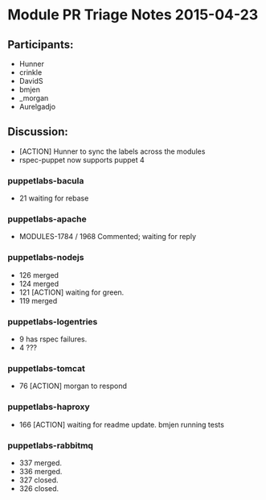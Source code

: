 # Module PR Triage Notes 2015-04-23

## Participants:
* Hunner
* crinkle
* DavidS
* bmjen
* _morgan
* Aurelgadjo

## Discussion:
* [ACTION] Hunner to sync the labels across the modules
* rspec-puppet now supports puppet 4

### puppetlabs-bacula
* 21 waiting for rebase

### puppetlabs-apache
* MODULES-1784 / 1968 Commented; waiting for reply

### puppetlabs-nodejs
* 126 merged
* 124 merged
* 121 [ACTION] waiting for green.
* 119 merged

### puppetlabs-logentries
* 9 has rspec failures.
* 4 ???

### puppetlabs-tomcat
* 76 [ACTION] morgan to respond

### puppetlabs-haproxy
* 166 [ACTION] waiting for readme update. bmjen running tests

### puppetlabs-rabbitmq
* 337 merged.
* 336 merged.
* 327 closed.
* 326 closed.